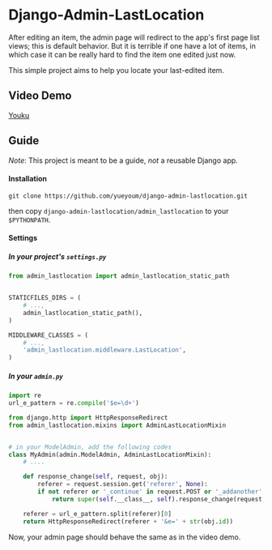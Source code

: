 # Django-Admin-LastLocation

After editing an item, the admin page will redirect to the app's first page
list views; this is default behavior. But it is terrible if one have a lot
of items, in which case it can be really hard to find the item one edited
just now.

This simple project aims to help you locate your last-edited item.


## Video Demo

[Youku]()


## Guide

*Note*: This project is meant to be a guide, *not* a reusable Django app.


#### Installation

    git clone https://github.com/yueyoum/django-admin-lastlocation.git

then copy `django-admin-lastlocation/admin_lastlocation` to your `$PYTHONPATH`.


#### Settings

##### In your project's `settings.py`

```python
from admin_lastlocation import admin_lastlocation_static_path


STATICFILES_DIRS = (
    # ...,
    admin_lastlocation_static_path(),
)

MIDDLEWARE_CLASSES = (
    # ...,
    'admin_lastlocation.middleware.LastLocation',
)
```


##### In your `admin.py`

```python
import re
url_e_pattern = re.compile('$e=\d+')

from django.http import HttpResponseRedirect
from admin_lastlocation.mixins import AdminLastLocationMixin


# in your ModelAdmin, add the following codes
class MyAdmin(admin.ModelAdmin, AdminLastLocationMixin):
    # ....

    def response_change(self, request, obj):
        referer = request.session.get('referer', None):
        if not referer or '_continue' in request.POST or '_addanother' in request.POST:
            return super(self.__class__, self).response_change(request, obj)

    referer = url_e_pattern.split(referer)[0]
    return HttpResponseRedirect(referer + '&e=' + str(obj.id))
```

Now, your admin page should behave the same as in the video demo.


<!-- vim:set ai et ts=4 sw=4 sts=4 fenc=utf-8: -->
